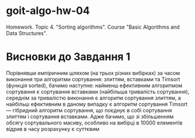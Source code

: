 # goit-algo-hw-04
Homework. Topic 4. "Sorting algorithms". Course "Basic Algorithms and Data Structures". 

# Висновки до Завдання 1
  Порівнявши емпіричним шляхом (на трьох різних вибірках) за часом виконання три алгоритми сортування: злиттям, вставками та Timsort (функція sorted), бачимо наступне: 
найменш ефективним алгоритмом сортування є сортування вставками (найбільша тривалість сортування), середнім за тривалістю виконання є алгоритм сортування злиттям, 
а найбільш ефективним в даному випадку є алгоритм сортування Timsort — гібридний алгоритм сортування, що поєднує в собі сортування злиттям і сортування вставками.
  Адже бачимо, що зі збільшенням обсягу сортувального масиву, особливо на вибірці в 10000 елементів  відрив в часу розрахунку є суттєвим
